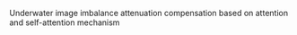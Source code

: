Underwater image imbalance attenuation compensation based on attention and self-attention mechanism
